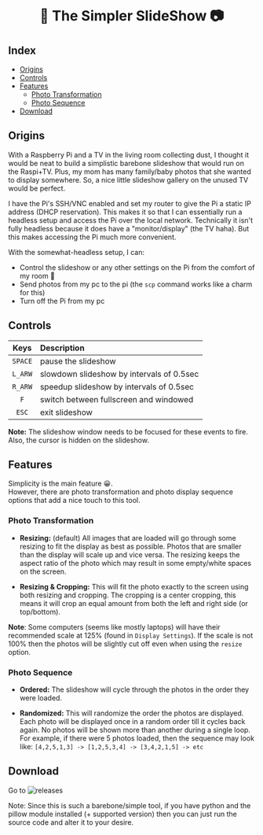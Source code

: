 <div align="center">
<h1>📸 The Simpler SlideShow 📷</h1>
</div>

## Index
- [Origins](#origins)
- [Controls](#controls)
- [Features](#features)
	- [Photo Transformation](#photo-transformation)
	- [Photo Sequence](#photo-sequence)
- [Download](#download)

## Origins
With a Raspberry Pi and a TV in the living room collecting dust, I thought it would be neat to build a simplistic barebone slideshow that would run on the Raspi+TV. Plus, my mom has many family/baby photos that she wanted to display somewhere. So, a nice little slideshow gallery on the unused TV would be perfect.

I have the Pi's SSH/VNC enabled and set my router to give the Pi a static IP address (DHCP reservation). This makes it so that I can essentially run a headless setup and access the Pi over the local network. Technically it isn't fully headless because it does have a "monitor/display" (the TV haha). But this makes accessing the Pi much more convenient.

With the somewhat-headless setup, I can:
- Control the slideshow or any other settings on the Pi from the comfort of my room 🙂
- Send photos from my pc to the pi (the `scp` command works like a charm for this)
- Turn off the Pi from my pc

## Controls
| Keys | Description |
| :---: | :--- |
| `SPACE` | pause the slideshow|
| `L_ARW` | slowdown slideshow by intervals of 0.5sec |
| `R_ARW` | speedup slideshow by intervals of 0.5sec  |
| `F` | switch between fullscreen and windowed |
| `ESC` | exit slideshow |

**Note:** The slideshow window needs to be focused for these events to fire. Also, the cursor is hidden on the slideshow.

## Features

Simplicity is the main feature 😀.<br>
However, there are photo transformation and photo display sequence options that add a nice touch to this tool.

### Photo Transformation

- **Resizing:** (default) All images that are loaded will go through some resizing to fit the display as best as possible. Photos that are smaller than the display will scale up and vice versa. The resizing keeps the aspect ratio of the photo which may result in some empty/white spaces on the screen.

- **Resizing & Cropping:** This will fit the photo exactly to the screen using both resizing and cropping. The cropping is a center cropping, this means it will crop an equal amount from both the left and right side (or top/bottom). 

**Note**: Some computers (seems like mostly laptops) will have their recommended scale at 125% (found in `Display Settings`). If the scale is not 100% then the photos will be slightly cut off even when using the `resize` option.

### Photo Sequence

- **Ordered:** The slideshow will cycle through the photos in the order they were loaded.

- **Randomized:** This will randomize the order the photos are displayed. Each photo will be displayed once in a random order till it cycles back again. No photos will be shown more than another during a single loop. For example, if there were 5 photos loaded, then the sequence may look like: `[4,2,5,1,3] -> [1,2,5,3,4] -> [3,4,2,1,5] -> etc`


## Download
Go to ![releases](https://github.com/AnthonyN3/simpler-slideshow/releases)

Note: Since this is such a barebone/simple tool, if you have python and the pillow module installed (+ supported version)
then you can just run the source code and alter it to your desire.
